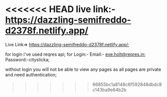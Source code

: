 <<<<<<< HEAD
live link:-https://dazzling-semifreddo-d2378f.netlify.app/
=======
 Live Link=> https://dazzling-semifreddo-d2378f.netlify.app/;
 
 for login i've used reqres api;
 for Login:- Email:- eve.holt@reqres.in;
             Password:-cityslicka;
             
             
without login you will not be able to view any pages as all pages are private and need authentication;
>>>>>>> 66855bc1a8148c6f592848dbdc8c143ba9e64b2b
